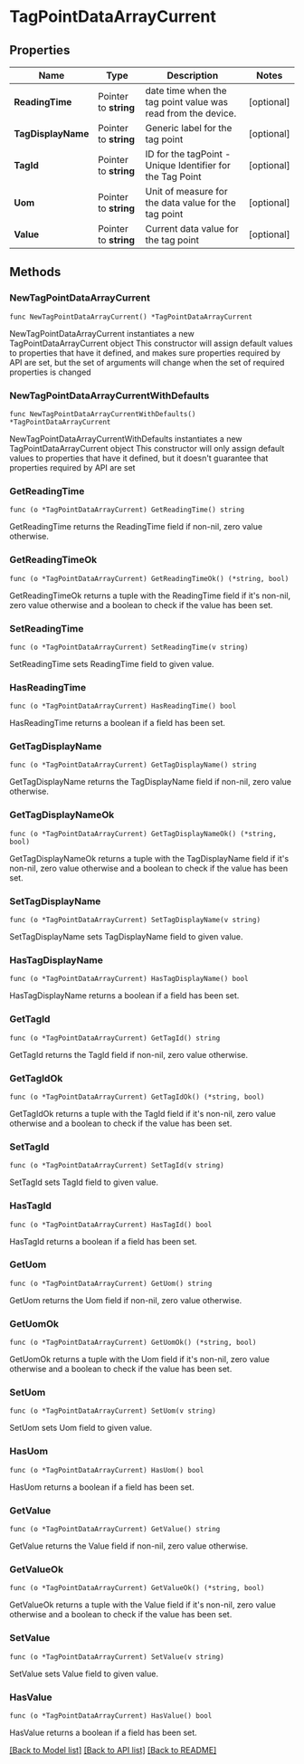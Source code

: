 # TagPointDataArrayCurrent

## Properties

Name | Type | Description | Notes
------------ | ------------- | ------------- | -------------
**ReadingTime** | Pointer to **string** | date time when the tag point value was read from the device.            | [optional] 
**TagDisplayName** | Pointer to **string** | Generic label for the tag point  | [optional] 
**TagId** | Pointer to **string** | ID for the tagPoint - Unique Identifier for the Tag Point  | [optional] 
**Uom** | Pointer to **string** | Unit of measure for the data value for the tag point  | [optional] 
**Value** | Pointer to **string** | Current data value for the tag point  | [optional] 

## Methods

### NewTagPointDataArrayCurrent

`func NewTagPointDataArrayCurrent() *TagPointDataArrayCurrent`

NewTagPointDataArrayCurrent instantiates a new TagPointDataArrayCurrent object
This constructor will assign default values to properties that have it defined,
and makes sure properties required by API are set, but the set of arguments
will change when the set of required properties is changed

### NewTagPointDataArrayCurrentWithDefaults

`func NewTagPointDataArrayCurrentWithDefaults() *TagPointDataArrayCurrent`

NewTagPointDataArrayCurrentWithDefaults instantiates a new TagPointDataArrayCurrent object
This constructor will only assign default values to properties that have it defined,
but it doesn't guarantee that properties required by API are set

### GetReadingTime

`func (o *TagPointDataArrayCurrent) GetReadingTime() string`

GetReadingTime returns the ReadingTime field if non-nil, zero value otherwise.

### GetReadingTimeOk

`func (o *TagPointDataArrayCurrent) GetReadingTimeOk() (*string, bool)`

GetReadingTimeOk returns a tuple with the ReadingTime field if it's non-nil, zero value otherwise
and a boolean to check if the value has been set.

### SetReadingTime

`func (o *TagPointDataArrayCurrent) SetReadingTime(v string)`

SetReadingTime sets ReadingTime field to given value.

### HasReadingTime

`func (o *TagPointDataArrayCurrent) HasReadingTime() bool`

HasReadingTime returns a boolean if a field has been set.

### GetTagDisplayName

`func (o *TagPointDataArrayCurrent) GetTagDisplayName() string`

GetTagDisplayName returns the TagDisplayName field if non-nil, zero value otherwise.

### GetTagDisplayNameOk

`func (o *TagPointDataArrayCurrent) GetTagDisplayNameOk() (*string, bool)`

GetTagDisplayNameOk returns a tuple with the TagDisplayName field if it's non-nil, zero value otherwise
and a boolean to check if the value has been set.

### SetTagDisplayName

`func (o *TagPointDataArrayCurrent) SetTagDisplayName(v string)`

SetTagDisplayName sets TagDisplayName field to given value.

### HasTagDisplayName

`func (o *TagPointDataArrayCurrent) HasTagDisplayName() bool`

HasTagDisplayName returns a boolean if a field has been set.

### GetTagId

`func (o *TagPointDataArrayCurrent) GetTagId() string`

GetTagId returns the TagId field if non-nil, zero value otherwise.

### GetTagIdOk

`func (o *TagPointDataArrayCurrent) GetTagIdOk() (*string, bool)`

GetTagIdOk returns a tuple with the TagId field if it's non-nil, zero value otherwise
and a boolean to check if the value has been set.

### SetTagId

`func (o *TagPointDataArrayCurrent) SetTagId(v string)`

SetTagId sets TagId field to given value.

### HasTagId

`func (o *TagPointDataArrayCurrent) HasTagId() bool`

HasTagId returns a boolean if a field has been set.

### GetUom

`func (o *TagPointDataArrayCurrent) GetUom() string`

GetUom returns the Uom field if non-nil, zero value otherwise.

### GetUomOk

`func (o *TagPointDataArrayCurrent) GetUomOk() (*string, bool)`

GetUomOk returns a tuple with the Uom field if it's non-nil, zero value otherwise
and a boolean to check if the value has been set.

### SetUom

`func (o *TagPointDataArrayCurrent) SetUom(v string)`

SetUom sets Uom field to given value.

### HasUom

`func (o *TagPointDataArrayCurrent) HasUom() bool`

HasUom returns a boolean if a field has been set.

### GetValue

`func (o *TagPointDataArrayCurrent) GetValue() string`

GetValue returns the Value field if non-nil, zero value otherwise.

### GetValueOk

`func (o *TagPointDataArrayCurrent) GetValueOk() (*string, bool)`

GetValueOk returns a tuple with the Value field if it's non-nil, zero value otherwise
and a boolean to check if the value has been set.

### SetValue

`func (o *TagPointDataArrayCurrent) SetValue(v string)`

SetValue sets Value field to given value.

### HasValue

`func (o *TagPointDataArrayCurrent) HasValue() bool`

HasValue returns a boolean if a field has been set.


[[Back to Model list]](../README.md#documentation-for-models) [[Back to API list]](../README.md#documentation-for-api-endpoints) [[Back to README]](../README.md)


